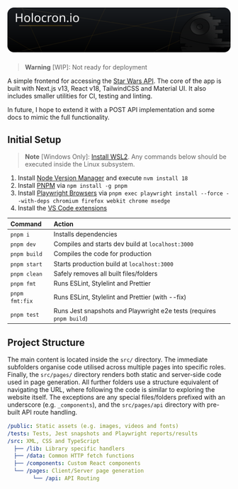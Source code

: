 # ![Banner](./public/readme/banner.svg)

<!-- prettier-ignore -->
> **Warning**
> [WIP]: Not ready for deployment

A simple frontend for accessing the [Star Wars API](https://swapi.dev/). The core of the app is built with Next.js v13, React v18, TailwindCSS and Material UI. It also includes smaller utilities for CI, testing and linting.

In future, I hope to extend it with a POST API implementation and some docs to mimic the full functionality.

## Initial Setup

<!-- prettier-ignore -->
> **Note**
> [Windows Only]: [Install WSL2](https://learn.microsoft.com/en-gb/windows/wsl/install-manual). Any commands below should be executed inside the Linux subsystem.

1. Install [Node Version Manager](https://github.com/nvm-sh/nvm#installing-and-updating) and execute `nvm install 18`
2. Install [PNPM](https://pnpm.io/installation) via `npm install -g pnpm`
3. Install [Playwright Browsers](https://playwright.dev/docs/intro) via `pnpm exec playwright install --force --with-deps chromium firefox webkit chrome msedge`
4. Install the [VS Code extensions](.vscode/extensions.json)

| Command        | Action                                                               |
| :------------- | :------------------------------------------------------------------- |
| `pnpm i`       | Installs dependencies                                                |
| `pnpm dev`     | Compiles and starts dev build at `localhost:3000`                    |
| `pnpm build`   | Compiles the code for production                                     |
| `pnpm start`   | Starts production build at `localhost:3000`                          |
| `pnpm clean`   | Safely removes all built files/folders                               |
| `pnpm fmt`     | Runs ESLint, Stylelint and Prettier                                  |
| `pnpm fmt:fix` | Runs ESLint, Stylelint and Prettier (with --fix)                     |
| `pnpm test`    | Runs Jest snapshots and Playwright e2e tests (requires `pnpm build`) |

## Project Structure

The main content is located inside the `src/` directory. The immediate subfolders organise code utilised across multiple pages into specific roles. Finally, the `src/pages/` directory renders both static and server-side code used in page generation. All further folders use a structure equivalent of navigating the URL, where following the code is similar to exploring the website itself. The exceptions are any special files/folders prefixed with an underscore (e.g. `_components`), and the `src/pages/api` directory with pre-built API route handling.

```yml
/public: Static assets (e.g. images, videos and fonts)
/tests: Tests, Jest snapshots and Playwright reports/results
/src: XML, CSS and TypeScript
  ├── /lib: Library specific handlers
  ├── /data: Common HTTP fetch functions
  ├── /components: Custom React components
  └── /pages: Client/Server page generation
        └── /api: API Routing
```
